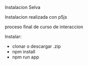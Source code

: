 Instalacion Selva

Instalacion realizada con p5js

proceso final de curso de interaccion

Instalar:
* clonar o descargar .zip
* npm install
* npm run app
